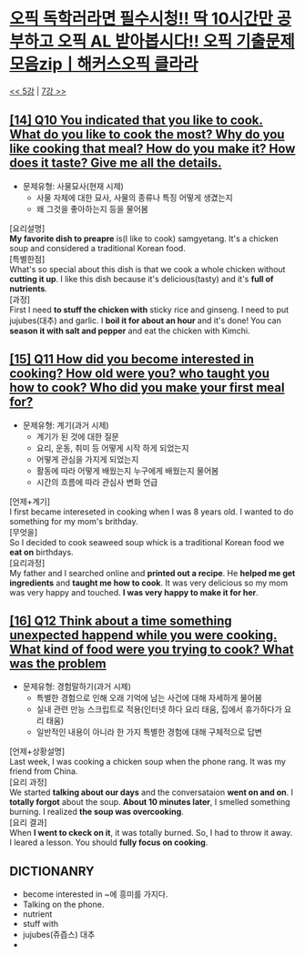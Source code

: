 # [오픽 독학러라면 필수시청!! 딱 10시간만 공부하고 오픽 AL 받아봅시다!! 오픽 기출문제 모음zipㅣ해커스오픽 클라라](https://www.youtube.com/watch?v=ZcGILR6X7y4)

[<< 5강](https://github.com/nacl1119/nacl1119.github.io/blob/main/1.%20Personal/6.%20OPIc/01.%20Hackers_10H/Lecture05.md) | [7강 >>](https://github.com/nacl1119/nacl1119.github.io/blob/main/1.%20Personal/6.%20OPIc/01.%20Hackers_10H/Lecture07.md)

## [**[14] Q10 You indicated that you like to cook. What do you like to cook the most? Why do you like cooking that meal? How do you make it? How does it taste? Give me all the details.**](https://youtu.be/ZcGILR6X7y4?t=7349)

* 문제유형: 사물묘사(현재 시제)
  * 사물 자체에 대한 묘사, 사물의 종류나 특징 어떻게 생겼는지
  * 왜 그것을 좋아하는지 등을 물어봄  

[요리설명]  
**My favorite dish to preapre** is(I like to cook) samgyetang. It's a chicken soup and considered a traditional Korean food.  
[특별한점]  
What's so special about this dish is that we cook a whole chicken without **cutting it up**. I like this dish because it's delicious(tasty) and it's **full of nutrients**.  
[과정]  
First I need **to stuff the chicken with** sticky rice and ginseng. I need to put jujubes(대추) and garlic. I **boil it for about an hour** and it's done! You can **season it with salt and pepper** and eat the chicken with Kimchi.

## [**[15] Q11 How did you become interested in cooking? How old were you? who taught you how to cook? Who did you make your first meal for?**](https://youtu.be/ZcGILR6X7y4?t=7886)
* 문제유형: 계기(과거 시제)
  * 계기가 된 것에 대한 질문
  * 요리, 운동, 취미 등 어떻게 시작 하게 되었는지 
  * 어떻게 관심을 가지게 되었는지
  * 활동에 따라 어떻게 배웠는지 누구에게 배웠는지 물어봄
  * 시간의 흐름에 따라 관심사 변화 언급

[언제+계기]  
I first became intereseted in cooking when I was 8 years old. I wanted to do something for my mom's brithday.  
[무엇을]  
So I decided to cook seaweed soup whick is a traditional Korean food we **eat on** birthdays.  
[요리과정]  
My father and I searched online and **printed out a recipe**. He **helped me get ingredients** and **taught me how to cook**. It was very delicious so my mom was very happy and touched. **I was very happy to make it for her**.  

## [**[16] Q12 Think about a time something unexpected happend while you were cooking. What kind of food were you trying to cook? What was the problem**](https://youtu.be/ZcGILR6X7y4?t=8264)

* 문제유형: 경험말하기(과거 시제)
  * 특별한 경험으로 인해 오래 기억에 남는 사건에 대해 자세하게 물어봄
  * 실내 관련 만능 스크립트로 적용(인터넷 하다 요리 태움, 집에서 휴가하다가 요리 태움)
  * 일반적인 내용이 아니라 한 가지 특별한 경험에 대해 구체적으로 답변

[언제+상황설명]  
Last week, I was cooking a chicken soup when the phone rang. It was my friend from China.  
[요리 과정]  
We started **talking about our days** and the conversataion **went on and on**. I **totally forgot** about the soup. **About 10 minutes later**, I smelled something burning. I realized **the soup was overcooking**.  
[요리 결과]  
When **I went to ckeck on it**, it was totally burned. So, I had to throw it away. I leared a lesson. You should **fully focus on cooking**.

## DICTIONANRY
* become interested in ~에 흥미를 가지다.
* Talking on the phone.
* nutrient
* stuff with
* jujubes(쥬즙스) 대추
* 